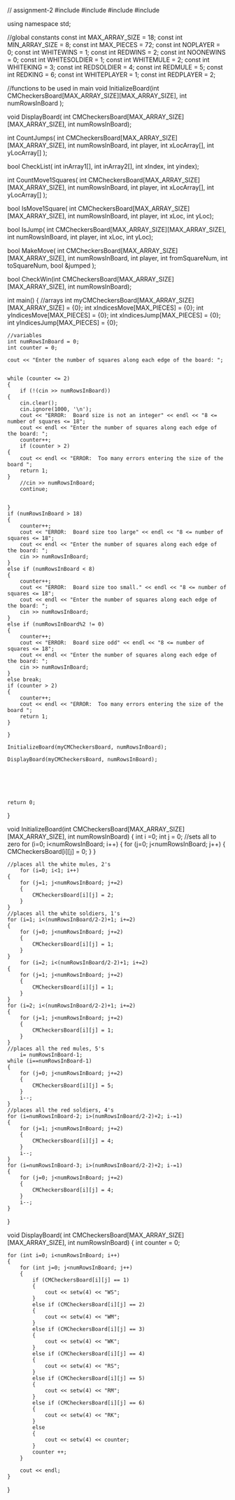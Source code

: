 // assignment-2
#include <iostream>
#include <string>
#include <iomanip>
#include <fstream>

using namespace std;

//global constants
const int MAX_ARRAY_SIZE = 18;
const int MIN_ARRAY_SIZE = 8;
const int MAX_PIECES = 72; 
const int NOPLAYER = 0;
const int WHITEWINS = 1;
const int REDWINS = 2;
const int NOONEWINS = 0;
const int WHITESOLDIER = 1;
const int WHITEMULE = 2;
const int WHITEKING = 3;
const int REDSOLDIER = 4;
const int REDMULE = 5;
const int REDKING = 6;
const int WHITEPLAYER = 1;
const int REDPLAYER = 2;

//functions to be used in main
void InitializeBoard(int CMCheckersBoard[MAX_ARRAY_SIZE][MAX_ARRAY_SIZE],
                             int numRowsInBoard );
 
void DisplayBoard( int CMCheckersBoard[MAX_ARRAY_SIZE][MAX_ARRAY_SIZE], 
int numRowsInBoard);
 
int CountJumps( int CMCheckersBoard[MAX_ARRAY_SIZE][MAX_ARRAY_SIZE], 
int numRowsInBoard, int player, int xLocArray[], int yLocArray[] );
 
bool CheckList( int inArray1[], int inArray2[], int xIndex, int yindex);
 
int CountMove1Squares( int CMCheckersBoard[MAX_ARRAY_SIZE][MAX_ARRAY_SIZE],
int numRowsInBoard, int player, int xLocArray[],  int yLocArray[] );
 
bool IsMove1Square( int CMCheckersBoard[MAX_ARRAY_SIZE][MAX_ARRAY_SIZE], 
int numRowsInBoard, int player, int xLoc, int yLoc);
 
bool IsJump( int CMCheckersBoard[MAX_ARRAY_SIZE][MAX_ARRAY_SIZE], 
int numRowsInBoard, int player, int xLoc, int yLoc);
 
bool MakeMove( int CMCheckersBoard[MAX_ARRAY_SIZE][MAX_ARRAY_SIZE], 
int numRowsInBoard, int player, int fromSquareNum, 
int toSquareNum, bool &jumped );
 
bool CheckWin(int CMCheckersBoard[MAX_ARRAY_SIZE][MAX_ARRAY_SIZE], int numRowsInBoard);

int main()
{
	//arrays
	int myCMCheckersBoard[MAX_ARRAY_SIZE][MAX_ARRAY_SIZE] = {0};
	int xIndicesMove[MAX_PIECES] = {0};
	int yIndicesMove[MAX_PIECES] = {0};
	int xIndicesJump[MAX_PIECES] = {0};
	int yIndicesJump[MAX_PIECES] = {0};

	//variables
	int numRowsInBoard = 0;
	int counter = 0;

	cout << "Enter the number of squares along each edge of the board: ";
	

	while (counter <= 2)
	{
		if (!(cin >> numRowsInBoard))
	{
		cin.clear();
		cin.ignore(1000, '\n');
		cout << "ERROR:  Board size is not an integer" << endl << "8 <= number of squares <= 18";
		cout << endl << "Enter the number of squares along each edge of the board: ";
		counter++;
		if (counter > 2) 
	{
		cout << endl << "ERROR:  Too many errors entering the size of the board ";
		return 1;
	}
		//cin >> numRowsInBoard;
		continue;

		
	}
	if (numRowsInBoard > 18)
	{
		counter++;
		cout << "ERROR:  Board size too large" << endl << "8 <= number of squares <= 18";
		cout << endl << "Enter the number of squares along each edge of the board: ";
		cin >> numRowsInBoard;
	}
	else if (numRowsInBoard < 8)
	{
		counter++;
		cout << "ERROR:  Board size too small." << endl << "8 <= number of squares <= 18";
		cout << endl << "Enter the number of squares along each edge of the board: ";
		cin >> numRowsInBoard;
	}
	else if (numRowsInBoard%2 != 0)
	{
		counter++;
		cout << "ERROR:  Board size odd" << endl << "8 <= number of squares <= 18";
		cout << endl << "Enter the number of squares along each edge of the board: ";
		cin >> numRowsInBoard;
	}
	else break;
	if (counter > 2) 
	{
		counter++;
		cout << endl << "ERROR:  Too many errors entering the size of the board ";
		return 1;
	}
	
	}

	InitializeBoard(myCMCheckersBoard, numRowsInBoard);
	
	DisplayBoard(myCMCheckersBoard, numRowsInBoard);
	





	return 0;
}

void InitializeBoard(int CMCheckersBoard[MAX_ARRAY_SIZE][MAX_ARRAY_SIZE], int numRowsInBoard)
{
	int i =0;
	int j = 0;
	//sets all to zero
	for (i=0; i<numRowsInBoard; i++) 
	{
		for (j=0; j<numRowsInBoard; j++)
		{
			CMCheckersBoard[i][j] = 0; 
		}
	}
	
	//places all the white mules, 2's
		for (i=0; i<1; i++) 
	{
		for (j=1; j<numRowsInBoard; j+=2)
		{
			CMCheckersBoard[i][j] = 2; 
		}
	}
	//places all the white soldiers, 1's
	for (i=1; i<(numRowsInBoard/2-2)+1; i+=2) 
	{
		for (j=0; j<numRowsInBoard; j+=2)
		{
			CMCheckersBoard[i][j] = 1;
		}
	}
		for (i=2; i<(numRowsInBoard/2-2)+1; i+=2) 
	{
		for (j=1; j<numRowsInBoard; j+=2)
		{
			CMCheckersBoard[i][j] = 1;
		}	
	}
	for (i=2; i<(numRowsInBoard/2-2)+1; i+=2) 
	{
		for (j=1; j<numRowsInBoard; j+=2)
		{
			CMCheckersBoard[i][j] = 1;
		}
	}
	//places all the red mules, 5's
		i= numRowsInBoard-1;
	while (i==numRowsInBoard-1)
	{
		for (j=0; j<numRowsInBoard; j+=2)
		{
			CMCheckersBoard[i][j] = 5;
		}
		i--;
	}
	//places all the red soldiers, 4's
	for (i=numRowsInBoard-2; i>(numRowsInBoard/2-2)+2; i-=1)
	{
		for (j=1; j<numRowsInBoard; j+=2)
		{
			CMCheckersBoard[i][j] = 4;
		}
		i--;
	}
	for (i=numRowsInBoard-3; i>(numRowsInBoard/2-2)+2; i-=1)
	{
		for (j=0; j<numRowsInBoard; j+=2)
		{
			CMCheckersBoard[i][j] = 4;
		}
		i--;
	}
}

void DisplayBoard( int CMCheckersBoard[MAX_ARRAY_SIZE][MAX_ARRAY_SIZE],
int numRowsInBoard)
{
	int counter = 0;

	for (int i=0; i<numRowsInBoard; i++) 
	{
		for (int j=0; j<numRowsInBoard; j++)
		{
			if (CMCheckersBoard[i][j] == 1)
			{
				cout << setw(4) << "WS";
			}
			else if (CMCheckersBoard[i][j] == 2)
			{
				cout << setw(4) << "WM";
			}
			else if (CMCheckersBoard[i][j] == 3)
			{
				cout << setw(4) << "WK";
			}
			else if (CMCheckersBoard[i][j] == 4)
			{
				cout << setw(4) << "RS";
			}
			else if (CMCheckersBoard[i][j] == 5)
			{
				cout << setw(4) << "RM";
			}
			else if (CMCheckersBoard[i][j] == 6)
			{
				cout << setw(4) << "RK";
			}
			else 
			{
				cout << setw(4) << counter;
			}
			counter ++;
		}
		
		cout << endl;
	}
	
}
 
